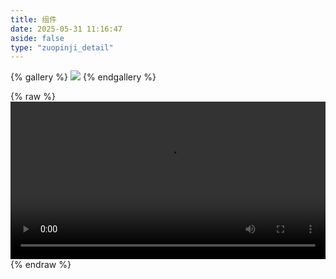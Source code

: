 ```yaml
---
title: 组件
date: 2025-05-31 11:16:47
aside: false
type: "zuopinji_detail"
---
```


{% gallery %}
![](/zujianzuoping/index/Neumorphism.png)
{% endgallery %}

{% raw %}
<video controls width="100%">
  <source src="/zujianzuoping/index/Neumorphic_Animations.mp4" type="video/mp4">
  您的浏览器不支持视频格式。
</video>
{% endraw %}

